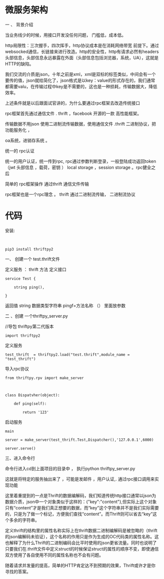 # 微服务架构

一 、 背景介绍

当业务线少的时候，用接口开发没任何问题， 门槛低，成本低。

http局限性：三次握手，四次挥手，http协议成本是在消耗网络带宽 前提下。通过websocked通信，长链接来进行改造。http的安全性，http有请求必然有headers头部信息，头部信息永远暴露在外面（头部信息包括浏览器，系统，UA），这就是HTTP的缺陷。

我们交流的介质是json，十年之前是xml，xml是双标的标签类似<html></html>，中间会有一个要传的值，json就给简化了，json格式是以key：value的形式存在的，我们通常都需要valu，在传输过程中key是不需要的，这也是一种损耗，传输数据大，降低效率。

上述条件就是以后跟面试官讲的，为什么要通过rpc框架去改造传统接口



rpc框架首先通过通信文件 . thrift ，facebook 开源的一款 高性能框架。

 传输数据不用json  使用二进制流传输数据，使用通信文件 .thrift   二进制协议，把功能服务化 ， 



oa系统，进销存系统 。



统一的 rpc认证

统一的用户认证，统一传到rpc, rpc通过参数判断登录，一般登陆成功返回token（jwt 头部信息 ，载荷，密钥 ）   local storage   ，session storage  。rpc健全之后 



简单的 rpc框架操作   通过thrift 通信文件传输 

rpc框架也是一个rpc理念 。  thrift  通过二进制流传输， 二进制流协议



# 代码

  安装:

​    

```
pip3 install thriftpy2
```



一、 创建一个 test.thrift文件

定义服务 ：  thrift 方法    定义接口

```
service Test {

	string ping(),      

}

```

返回值 string  数据类型字符串   pingf=方法名称   （） 里面放参数

二 、创建 一个thriftpy_server.py 

//导包 thriftpy第二代版本

`import thriftpy2 `

定义服务

`test_thrift  = thriftpy2.load("test.thrift",module_name = "test_thrift")`

导入rpc协议

```
from thriftpy.rpv import make_server 



class Dispatvher(object):

	def ping(self):

		return '123'

```

启动服务

```
main 

server = make_server(test_thrift.Test,Dispatcher(),'127.0.0.1',6000)

server.serve()

```

三、进入命令行

命令行进入cd到上面项目的目录中 ，  执行python thriftpy_server.py 



这就是将特定的服务抽出来了 ，可能是发邮件 ，用户认证,.  通过rpc接口调用来实现功能



这里着重提到的一点是Thrift的数据编解码，我们知道传统http接口通常以json为数据介质，json中一个对象类似于这样的：{"key":"content"},但实际上这个对象只有“content”才是我们真正想要的数据，而“key”这个字符串并不是我们实际需要的，只是为了做一个标记，方便我们查找“content”。而Thrift则可以省去“key”这个多余的字符串。

​    定义thrift的结构里的属性名称实际上在thrift数据二进制编解码是被忽略的（thrift的json编解码未验证），这个名称的作用只是作为生成的OC代码类的属性名称。这也解释了为什么Thrift的二进制编码会比平时使用的json更省流量。同时也说明了只要我们在.thrift文件中定义struct的时候保证struct的属性的顺序不变，即使通信双方使用了各自使用不同的属性名称也不会有问题。

​    随着请求并发量的提高，简单的HTTP肯定达不到预期的效果，Thrift或许才是你寻找的答案。